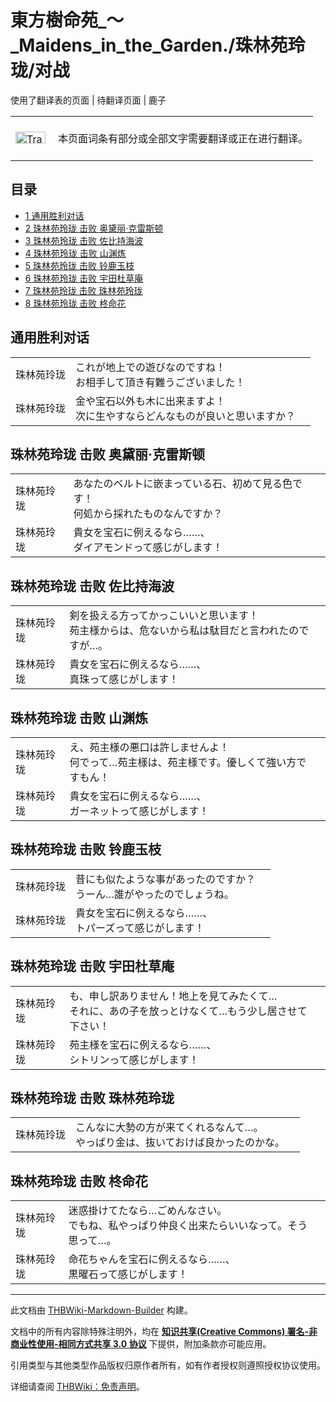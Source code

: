 # 東方樹命苑_～_Maidens_in_the_Garden./珠林苑玲珑/对战

<!-- source html: G:\repos\THBWiki-Markdown-Builder\THBWikiMarkdown\Temp\main\3\31\ns0%3A%E6%9D%B1%E6%96%B9%E6%A8%B9%E5%91%BD%E8%8B%91_%EF%BD%9E_Maidens_in_the_Garden%2E%2F%E7%8F%A0%E6%9E%97%E8%8B%91%E7%8E%B2%E7%8F%91%2F%E5%AF%B9%E6%88%98.html -->

使用了翻译表的页面 | 待翻译页面 | 鹿子

<center>

<table>
<tbody><tr>
<td class="mbox-image"><div style="width: 52px;">
  <a href="./文件-Translation_J_To_C-cs.png.md" class="image"><img alt="Translation J To C-cs.png" src="https://upload.thwiki.cc/thumb/3/31/Translation_J_To_C-cs.png/48px-Translation_J_To_C-cs.png" decoding="async" loading="lazy" width="48" height="19" srcset="https://upload.thwiki.cc/thumb/3/31/Translation_J_To_C-cs.png/72px-Translation_J_To_C-cs.png 1.5x, https://upload.thwiki.cc/thumb/3/31/Translation_J_To_C-cs.png/96px-Translation_J_To_C-cs.png 2x" data-file-width="480" data-file-height="189"></a></div></td>
<td class="mbox-text" style=""><br>本页面词条有部分或全部文字需要翻译或正在进行翻译。<br><br></td>
</tr>
</tbody></table>


</center>
  
  

  

## 目录

- [1 通用胜利对话](#通用胜利对话)
- [2 珠林苑玲珑 击败 奥黛丽·克雷斯顿](#珠林苑玲珑_击败_奥黛丽·克雷斯顿)
- [3 珠林苑玲珑 击败 佐比持海波](#珠林苑玲珑_击败_佐比持海波)
- [4 珠林苑玲珑 击败 山渊炼](#珠林苑玲珑_击败_山渊炼)
- [5 珠林苑玲珑 击败 铃鹿玉枝](#珠林苑玲珑_击败_铃鹿玉枝)
- [6 珠林苑玲珑 击败 宇田杜草庵](#珠林苑玲珑_击败_宇田杜草庵)
- [7 珠林苑玲珑 击败 珠林苑玲珑](#珠林苑玲珑_击败_珠林苑玲珑)
- [8 珠林苑玲珑 击败 柊命花](#珠林苑玲珑_击败_柊命花)




## 通用胜利对话

<table><tbody><tr class="tt-content" id="通用胜利对话-1" data-pos="&#91;&quot;\u901a\u7528\u80dc\u5229\u5bf9\u8bdd&quot;,1&#93;"><td id="珠林苑玲珑" class="tt-char" lang="zh"><div class="poem">珠林苑玲珑</div></td><td class="tt-ja" lang="ja"><div class="poem">これが地上での遊びなのですね！<br>お相手して頂き有難うございました！</div></td><td class="tt-zh" lang="zh"><div class="poem"></div></td></tr><tr class="tt-content" id="通用胜利对话-2" data-pos="&#91;&quot;\u901a\u7528\u80dc\u5229\u5bf9\u8bdd&quot;,2&#93;"><td id="珠林苑玲珑" class="tt-char" lang="zh"><div class="poem">珠林苑玲珑</div></td><td class="tt-ja" lang="ja"><div class="poem">金や宝石以外も木に出来ますよ！<br>次に生やすならどんなものが良いと思いますか？</div></td><td class="tt-zh" lang="zh"><div class="poem"></div></td></tr></tbody></table>


## 珠林苑玲珑 击败 奥黛丽·克雷斯顿

<table><tbody><tr class="tt-content" id="珠林苑玲珑_击败_奥黛丽·克雷斯顿-1" data-pos="&#91;&quot;\u73e0\u6797\u82d1\u73b2\u73d1 \u51fb\u8d25 \u5965\u9edb\u4e3d\u00b7\u514b\u96f7\u65af\u987f&quot;,1&#93;"><td id="珠林苑玲珑" class="tt-char" lang="zh"><div class="poem">珠林苑玲珑</div></td><td class="tt-ja" lang="ja"><div class="poem">あなたのベルトに嵌まっている石、初めて見る色です！<br>何処から採れたものなんですか？</div></td><td class="tt-zh" lang="zh"><div class="poem"></div></td></tr><tr class="tt-content" id="珠林苑玲珑_击败_奥黛丽·克雷斯顿-2" data-pos="&#91;&quot;\u73e0\u6797\u82d1\u73b2\u73d1 \u51fb\u8d25 \u5965\u9edb\u4e3d\u00b7\u514b\u96f7\u65af\u987f&quot;,2&#93;"><td id="珠林苑玲珑" class="tt-char" lang="zh"><div class="poem">珠林苑玲珑</div></td><td class="tt-ja" lang="ja"><div class="poem">貴女を宝石に例えるなら……、<br>ダイアモンドって感じがします！</div></td><td class="tt-zh" lang="zh"><div class="poem"></div></td></tr></tbody></table>


## 珠林苑玲珑 击败 佐比持海波

<table><tbody><tr class="tt-content" id="珠林苑玲珑_击败_佐比持海波-1" data-pos="&#91;&quot;\u73e0\u6797\u82d1\u73b2\u73d1 \u51fb\u8d25 \u4f50\u6bd4\u6301\u6d77\u6ce2&quot;,1&#93;"><td id="珠林苑玲珑" class="tt-char" lang="zh"><div class="poem">珠林苑玲珑</div></td><td class="tt-ja" lang="ja"><div class="poem">剣を扱える方ってかっこいいと思います！<br>苑主様からは、危ないから私は駄目だと言われたのですが…。</div></td><td class="tt-zh" lang="zh"><div class="poem"></div></td></tr><tr class="tt-content" id="珠林苑玲珑_击败_佐比持海波-2" data-pos="&#91;&quot;\u73e0\u6797\u82d1\u73b2\u73d1 \u51fb\u8d25 \u4f50\u6bd4\u6301\u6d77\u6ce2&quot;,2&#93;"><td id="珠林苑玲珑" class="tt-char" lang="zh"><div class="poem">珠林苑玲珑</div></td><td class="tt-ja" lang="ja"><div class="poem">貴女を宝石に例えるなら……、<br>真珠って感じがします！</div></td><td class="tt-zh" lang="zh"><div class="poem"></div></td></tr></tbody></table>


## 珠林苑玲珑 击败 山渊炼

<table><tbody><tr class="tt-content" id="珠林苑玲珑_击败_山渊炼-1" data-pos="&#91;&quot;\u73e0\u6797\u82d1\u73b2\u73d1 \u51fb\u8d25 \u5c71\u6e0a\u70bc&quot;,1&#93;"><td id="珠林苑玲珑" class="tt-char" lang="zh"><div class="poem">珠林苑玲珑</div></td><td class="tt-ja" lang="ja"><div class="poem">え、苑主様の悪口は許しませんよ！<br>何でって…苑主様は、苑主様です。優しくて強い方ですもん！</div></td><td class="tt-zh" lang="zh"><div class="poem"></div></td></tr><tr class="tt-content" id="珠林苑玲珑_击败_山渊炼-2" data-pos="&#91;&quot;\u73e0\u6797\u82d1\u73b2\u73d1 \u51fb\u8d25 \u5c71\u6e0a\u70bc&quot;,2&#93;"><td id="珠林苑玲珑" class="tt-char" lang="zh"><div class="poem">珠林苑玲珑</div></td><td class="tt-ja" lang="ja"><div class="poem">貴女を宝石に例えるなら……、<br>ガーネットって感じがします！</div></td><td class="tt-zh" lang="zh"><div class="poem"></div></td></tr></tbody></table>


## 珠林苑玲珑 击败 铃鹿玉枝

<table><tbody><tr class="tt-content" id="珠林苑玲珑_击败_铃鹿玉枝-1" data-pos="&#91;&quot;\u73e0\u6797\u82d1\u73b2\u73d1 \u51fb\u8d25 \u94c3\u9e7f\u7389\u679d&quot;,1&#93;"><td id="珠林苑玲珑" class="tt-char" lang="zh"><div class="poem">珠林苑玲珑</div></td><td class="tt-ja" lang="ja"><div class="poem">昔にも似たような事があったのですか？<br>うーん…誰がやったのでしょうね。</div></td><td class="tt-zh" lang="zh"><div class="poem"></div></td></tr><tr class="tt-content" id="珠林苑玲珑_击败_铃鹿玉枝-2" data-pos="&#91;&quot;\u73e0\u6797\u82d1\u73b2\u73d1 \u51fb\u8d25 \u94c3\u9e7f\u7389\u679d&quot;,2&#93;"><td id="珠林苑玲珑" class="tt-char" lang="zh"><div class="poem">珠林苑玲珑</div></td><td class="tt-ja" lang="ja"><div class="poem">貴女を宝石に例えるなら……、<br>トパーズって感じがします！</div></td><td class="tt-zh" lang="zh"><div class="poem"></div></td></tr></tbody></table>


## 珠林苑玲珑 击败 宇田杜草庵

<table><tbody><tr class="tt-content" id="珠林苑玲珑_击败_宇田杜草庵-1" data-pos="&#91;&quot;\u73e0\u6797\u82d1\u73b2\u73d1 \u51fb\u8d25 \u5b87\u7530\u675c\u8349\u5eb5&quot;,1&#93;"><td id="珠林苑玲珑" class="tt-char" lang="zh"><div class="poem">珠林苑玲珑</div></td><td class="tt-ja" lang="ja"><div class="poem">も、申し訳ありません！地上を見てみたくて…<br>それに、あの子を放っとけなくて…もう少し居させて下さい！</div></td><td class="tt-zh" lang="zh"><div class="poem"></div></td></tr><tr class="tt-content" id="珠林苑玲珑_击败_宇田杜草庵-2" data-pos="&#91;&quot;\u73e0\u6797\u82d1\u73b2\u73d1 \u51fb\u8d25 \u5b87\u7530\u675c\u8349\u5eb5&quot;,2&#93;"><td id="珠林苑玲珑" class="tt-char" lang="zh"><div class="poem">珠林苑玲珑</div></td><td class="tt-ja" lang="ja"><div class="poem">苑主様を宝石に例えるなら……、<br>シトリンって感じがします！</div></td><td class="tt-zh" lang="zh"><div class="poem"></div></td></tr></tbody></table>


## 珠林苑玲珑 击败 珠林苑玲珑

<table><tbody><tr class="tt-content" id="珠林苑玲珑_击败_珠林苑玲珑-1" data-pos="&#91;&quot;\u73e0\u6797\u82d1\u73b2\u73d1 \u51fb\u8d25 \u73e0\u6797\u82d1\u73b2\u73d1&quot;,1&#93;"><td id="珠林苑玲珑" class="tt-char" lang="zh"><div class="poem">珠林苑玲珑</div></td><td class="tt-ja" lang="ja"><div class="poem">こんなに大勢の方が来てくれるなんて…。<br>やっぱり金は、抜いておけば良かったのかな。</div></td><td class="tt-zh" lang="zh"><div class="poem"></div></td></tr></tbody></table>


## 珠林苑玲珑 击败 柊命花

<table><tbody><tr class="tt-content" id="珠林苑玲珑_击败_柊命花-1" data-pos="&#91;&quot;\u73e0\u6797\u82d1\u73b2\u73d1 \u51fb\u8d25 \u67ca\u547d\u82b1&quot;,1&#93;"><td id="珠林苑玲珑" class="tt-char" lang="zh"><div class="poem">珠林苑玲珑</div></td><td class="tt-ja" lang="ja"><div class="poem">迷惑掛けてたなら…ごめんなさい。<br>でもね、私やっぱり仲良く出来たらいいなって。そう思って…。</div></td><td class="tt-zh" lang="zh"><div class="poem"></div></td></tr><tr class="tt-content" id="珠林苑玲珑_击败_柊命花-2" data-pos="&#91;&quot;\u73e0\u6797\u82d1\u73b2\u73d1 \u51fb\u8d25 \u67ca\u547d\u82b1&quot;,2&#93;"><td id="珠林苑玲珑" class="tt-char" lang="zh"><div class="poem">珠林苑玲珑</div></td><td class="tt-ja" lang="ja"><div class="poem">命花ちゃんを宝石に例えるなら……、<br>黒曜石って感じがします！</div></td><td class="tt-zh" lang="zh"><div class="poem"></div></td></tr></tbody></table>


  
  

  





---

此文档由 [THBWiki-Markdown-Builder](https://github.com/Delsin-Yu/THBWiki-Markdown-Builder) 构建。

文档中的所有内容除特殊注明外，均在 [**知识共享(Creative Commons) 署名-非商业性使用-相同方式共享 3.0 协议**](https://creativecommons.org/licenses/by-sa/3.0/deed.zh-hans) 下提供，附加条款亦可能应用。

引用类型与其他类型作品版权归原作者所有，如有作者授权则遵照授权协议使用。

详细请查阅 [THBWiki：免责声明](https://thbwiki.cc/THBWiki:%E5%85%8D%E8%B4%A3%E5%A3%B0%E6%98%8E)。

